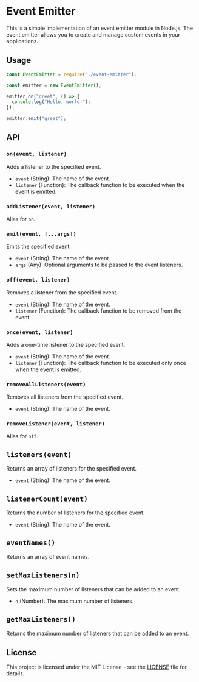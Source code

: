 # Event Emitter

This is a simple implementation of an event emitter module in Node.js. The event emitter allows you to create and manage custom events in your applications.

## Usage

```javascript
const EventEmitter = require("./event-emitter");

const emitter = new EventEmitter();

emitter.on("greet", () => {
  console.log("Hello, world!");
});

emitter.emit("greet");
```

## API

### `on(event, listener)`

Adds a listener to the specified event.

- `event` (String): The name of the event.
- `listener` (Function): The callback function to be executed when the event is emitted.

### `addListener(event, listener)`

Alias for `on`.

### `emit(event, [...args])`

Emits the specified event.

- `event` (String): The name of the event.
- `args` (Any): Optional arguments to be passed to the event listeners.

### `off(event, listener)`

Removes a listener from the specified event.

- `event` (String): The name of the event.
- `listener` (Function): The callback function to be removed from the event.

### `once(event, listener)`

Adds a one-time listener to the specified event.

- `event` (String): The name of the event.
- `listener` (Function): The callback function to be executed only once when the event is emitted.

### `removeAllListeners(event)`

Removes all listeners from the specified event.

- `event` (String): The name of the event.

### `removeListener(event, listener)`

Alias for `off`.

## `listeners(event)`

Returns an array of listeners for the specified event.

- `event` (String): The name of the event.

## `listenerCount(event)`

Returns the number of listeners for the specified event.

- `event` (String): The name of the event.

## `eventNames()`

Returns an array of event names.

## `setMaxListeners(n)`

Sets the maximum number of listeners that can be added to an event.

- `n` (Number): The maximum number of listeners.

## `getMaxListeners()`

Returns the maximum number of listeners that can be added to an event.

## License

This project is licensed under the MIT License - see the [LICENSE](LICENSE) file for details.
